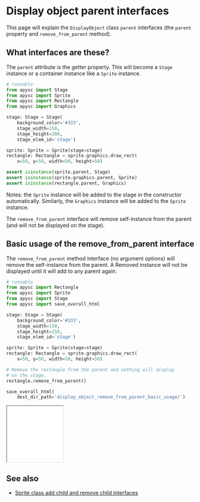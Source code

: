 # Display object parent interfaces

This page will explain the `DisplayObject` class `parent` interfaces (the `parent` property and `remove_from_parent` method).

## What interfaces are these?

The `parent` attribute is the getter property. This will become a `Stage` instance or a container instance like a `Sprite` instance.

```py
# runnable
from apysc import Stage
from apysc import Sprite
from apysc import Rectangle
from apysc import Graphics

stage: Stage = Stage(
    background_color='#333',
    stage_width=150,
    stage_height=200,
    stage_elem_id='stage')

sprite: Sprite = Sprite(stage=stage)
rectangle: Rectangle = sprite.graphics.draw_rect(
    x=50, y=50, width=50, height=50)

assert isinstance(sprite.parent, Stage)
assert isinstance(sprite.graphics.parent, Sprite)
assert isinstance(rectangle.parent, Graphics)
```

Notes: the `Sprite` instance will be added to the stage in the constructor automatically. Similarly, the `Graphics` instance will be added to the `Sprite` instance.

The `remove_from_parent` interface will remove self-instance from the parent (and will not be displayed on the stage).

## Basic usage of the remove_from_parent interface

The `remove_from_parent` method interface (no argument options) will remove the self-instance from the parent. A Removed instance will not be displayed until it will add to any parent again.

```py
# runnable
from apysc import Rectangle
from apysc import Sprite
from apysc import Stage
from apysc import save_overall_html

stage: Stage = Stage(
    background_color='#333',
    stage_width=150,
    stage_height=150,
    stage_elem_id='stage')

sprite: Sprite = Sprite(stage=stage)
rectangle: Rectangle = sprite.graphics.draw_rect(
    x=50, y=50, width=50, height=50)

# Remove the rectangle from the parent and nothing will display
# on the stage.
rectangle.remove_from_parent()

save_overall_html(
    dest_dir_path='display_object_remove_from_parent_basic_usage/')
```

<iframe src="static/display_object_remove_from_parent_basic_usage/index.html" width="150" height="150"></iframe>

## See also

- [Sprite class add child and remove child interfaces](sprite_add_child_and_remove_child.md)
